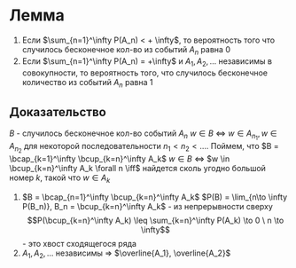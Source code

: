 # Лемма
1. Если $\sum_{n=1}^\infty P(A_n) < + \infty$, то вероятность того что случилось бесконечное кол-во из событий $A_n$  равна 0
2. Если $\sum_{n=1}^\infty P(A_n) = +\infty$ и $A_1, A_2, ...$ независимы в совокупности, то вероятность того, что случилось бесконечное количество из событий $A_n$ равна 1
## Доказательство
$B$ - случилось бесконечное кол-во событий $A_n$
$w \in B$ $\iff$ $w \in A_{n_1}, w \in A_{n_2}$ для некоторой последовательности $n_1 < n_2 < ....$
Поймем, что $B = \bcap_{k=1}^\infty \bcup_{k=n}^\infty A_k$
 $w \in B$ $\iff$ $w \in \bcup_{k=n}^\infty A_k \forall n \iff$ найдется сколь угодно большой номер $k$, такой что $w \in A_k$
1. $B = \bcap_{n=1}^\infty \bcup_{k=n}^\infty A_k$
$P(B) = \lim_{n\to \infty P(B_n)}, B_n = \bcup_{k=n}^\infty A_k$ - из непрерывности сверху
$$P(\bcup_{k=n}^\infty A_k) \leq \sum_{k=n}^\infty P(A_k) \to 0 \ n \to \infty$$ - это хвост сходящегося ряда
2. $A_1, A_2, ...$ независимы $\Rightarrow$ $\overline{A_1}, \overline{A_2}$
